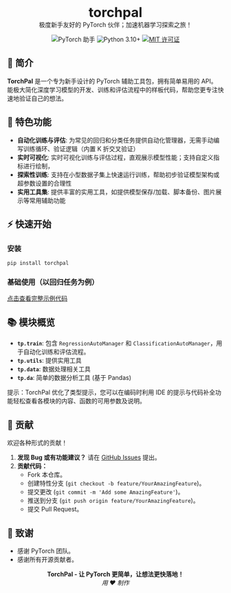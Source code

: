 <p align="center">
  <b style="font-size: 2.2em;">torchpal</b><br>
  <span style="font-size: 1em;"> 极度新手友好的 PyTorch 伙伴；加速机器学习探索之旅！</span>
</p>

<p align="center">
  <img src="https://img.shields.io/badge/PyTorch-助手-FF6F00?style=for-the-badge&logo=pytorch&logoColor=white" alt="PyTorch 助手"/>
  <img src="https://img.shields.io/badge/Python-3.10+-blue?style=for-the-badge&logo=python&logoColor=white" alt="Python 3.10+"/>
  <a href="LICENSE">
    <img src="https://img.shields.io/badge/许可证-MIT-green?style=for-the-badge" alt="MIT 许可证"/>
  </a>
</p>

## 📖 简介

**TorchPal** 是一个专为新手设计的 PyTorch 辅助工具包，拥有简单易用的 API。  
能极大简化深度学习模型的开发、训练和评估流程中的样板代码，帮助您更专注快速地验证自己的想法。

## 🌟 特色功能

- **自动化训练与评估**: 为常见的回归和分类任务提供自动化管理器，无需手动编写训练循环、验证逻辑（内置 K 折交叉验证）
- **实时可视化**: 实时可视化训练与评估过程，直观展示模型性能；支持自定义指标进行绘制，
- **探索性训练**: 支持在小型数据子集上快速运行训练，帮助初步验证模型架构或超参数设置的合理性
- **实用工具集**: 提供丰富的实用工具，如提供模型保存/加载、脚本备份、图片展示等常用辅助功能

## ⚡ 快速开始

### 安装

```bash
pip install torchpal
```

### 基础使用（以回归任务为例）
[点击查看完整示例代码](example.ipynb)

## 📚 模块概览

- **`tp.train`**: 包含 `RegressionAutoManager` 和 `ClassificationAutoManager`，用于自动化训练和评估流程。
- **`tp.utils`**: 提供实用工具
- **`tp.data`**: 数据处理相关工具
- **`tp.da`**: 简单的数据分析工具 (基于 Pandas)


提示：TorchPal 优化了类型提示，您可以在编码时利用 IDE 的提示与代码补全功能轻松查看各模块的内容、函数的可用参数及说明。

## 🤝 贡献

欢迎各种形式的贡献！

1.  **发现 Bug 或有功能建议？** 请在 [GitHub Issues](https://github.com/2bitbit/torchpal/issues) 提出。
2.  **贡献代码：**
    - Fork 本仓库。
    - 创建特性分支 (`git checkout -b feature/YourAmazingFeature`)。
    - 提交更改 (`git commit -m 'Add some AmazingFeature'`)。
    - 推送到分支 (`git push origin feature/YourAmazingFeature`)。
    - 提交 Pull Request。

## 🙏 致谢

- 感谢 PyTorch 团队。
- 感谢所有开源贡献者。


<p align="center">
  <b>TorchPal - 让 PyTorch 更简单，让想法更快落地！</b><br>
  <i>用 ❤️ 制作</i>
</p>
